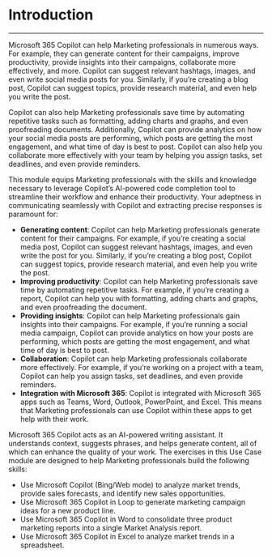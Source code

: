 
# Introduction
---
Microsoft 365 Copilot can help Marketing professionals in numerous ways. For example, they can generate content for their campaigns, improve productivity, provide insights into their campaigns, collaborate more effectively, and more. Copilot can suggest relevant hashtags, images, and even write social media posts for you. Similarly, if you’re creating a blog post, Copilot can suggest topics, provide research material, and even help you write the post.

Copilot can also help Marketing professionals save time by automating repetitive tasks such as formatting, adding charts and graphs, and even proofreading documents. Additionally, Copilot can provide analytics on how your social media posts are performing, which posts are getting the most engagement, and what time of day is best to post. Copilot can also help you collaborate more effectively with your team by helping you assign tasks, set deadlines, and even provide reminders.

This module equips Marketing professionals with the skills and knowledge necessary to leverage Copilot’s AI-powered code completion tool to streamline their workflow and enhance their productivity. Your adeptness in communicating seamlessly with Copilot and extracting precise responses is paramount for:

 -  **Generating content**: Copilot can help Marketing professionals generate content for their campaigns. For example, if you’re creating a social media post, Copilot can suggest relevant hashtags, images, and even write the post for you. Similarly, if you’re creating a blog post, Copilot can suggest topics, provide research material, and even help you write the post.
 -  **Improving productivity**: Copilot can help Marketing professionals save time by automating repetitive tasks. For example, if you’re creating a report, Copilot can help you with formatting, adding charts and graphs, and even proofreading the document.
 -  **Providing insights**: Copilot can help Marketing professionals gain insights into their campaigns. For example, if you’re running a social media campaign, Copilot can provide analytics on how your posts are performing, which posts are getting the most engagement, and what time of day is best to post.
 -  **Collaboration**: Copilot can help Marketing professionals collaborate more effectively. For example, if you’re working on a project with a team, Copilot can help you assign tasks, set deadlines, and even provide reminders.
 -  **Integration with Microsoft 365**: Copilot is integrated with Microsoft 365 apps such as Teams, Word, Outlook, PowerPoint, and Excel. This means that Marketing professionals can use Copilot within these apps to get help with their work.

Microsoft 365 Copilot acts as an AI-powered writing assistant. It understands context, suggests phrases, and helps generate content, all of which can enhance the quality of your work. The exercises in this Use Case module are designed to help Marketing professionals build the following skills:

 -  Use Microsoft Copilot (Bing/Web mode) to analyze market trends, provide sales forecasts, and identify new sales opportunities.
 -  Use Microsoft 365 Copilot in Loop to generate marketing campaign ideas for a new product line.
 -  Use Microsoft 365 Copilot in Word to consolidate three product marketing reports into a single Market Analysis report.
 -  Use Microsoft 365 Copilot in Excel to analyze market trends in a spreadsheet.
